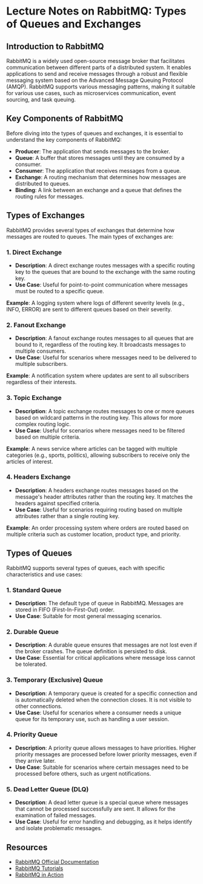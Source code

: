 # Lecture Notes on RabbitMQ: Types of Queues and Exchanges

## Introduction to RabbitMQ

RabbitMQ is a widely used open-source message broker that facilitates communication between different parts of a distributed system. It enables applications to send and receive messages through a robust and flexible messaging system based on the Advanced Message Queuing Protocol (AMQP). RabbitMQ supports various messaging patterns, making it suitable for various use cases, such as microservices communication, event sourcing, and task queuing.

## Key Components of RabbitMQ

Before diving into the types of queues and exchanges, it is essential to understand the key components of RabbitMQ:

- **Producer**: The application that sends messages to the broker.
- **Queue**: A buffer that stores messages until they are consumed by a consumer.
- **Consumer**: The application that receives messages from a queue.
- **Exchange**: A routing mechanism that determines how messages are distributed to queues.
- **Binding**: A link between an exchange and a queue that defines the routing rules for messages.

## Types of Exchanges

RabbitMQ provides several types of exchanges that determine how messages are routed to queues. The main types of exchanges are:

### 1. Direct Exchange

- **Description**: A direct exchange routes messages with a specific routing key to the queues that are bound to the exchange with the same routing key.
- **Use Case**: Useful for point-to-point communication where messages must be routed to a specific queue.

**Example**: A logging system where logs of different severity levels (e.g., INFO, ERROR) are sent to different queues based on their severity.

### 2. Fanout Exchange

- **Description**: A fanout exchange routes messages to all queues that are bound to it, regardless of the routing key. It broadcasts messages to multiple consumers.
- **Use Case**: Useful for scenarios where messages need to be delivered to multiple subscribers.

**Example**: A notification system where updates are sent to all subscribers regardless of their interests.

### 3. Topic Exchange

- **Description**: A topic exchange routes messages to one or more queues based on wildcard patterns in the routing key. This allows for more complex routing logic.
- **Use Case**: Useful for scenarios where messages need to be filtered based on multiple criteria.

**Example**: A news service where articles can be tagged with multiple categories (e.g., sports, politics), allowing subscribers to receive only the articles of interest.

### 4. Headers Exchange

- **Description**: A headers exchange routes messages based on the message's header attributes rather than the routing key. It matches the headers against specified criteria.
- **Use Case**: Useful for scenarios requiring routing based on multiple attributes rather than a single routing key.

**Example**: An order processing system where orders are routed based on multiple criteria such as customer location, product type, and priority.

## Types of Queues

RabbitMQ supports several types of queues, each with specific characteristics and use cases:

### 1. Standard Queue

- **Description**: The default type of queue in RabbitMQ. Messages are stored in FIFO (First-In-First-Out) order.
- **Use Case**: Suitable for most general messaging scenarios.

### 2. Durable Queue

- **Description**: A durable queue ensures that messages are not lost even if the broker crashes. The queue definition is persisted to disk.
- **Use Case**: Essential for critical applications where message loss cannot be tolerated.

### 3. Temporary (Exclusive) Queue

- **Description**: A temporary queue is created for a specific connection and is automatically deleted when the connection closes. It is not visible to other connections.
- **Use Case**: Useful for scenarios where a consumer needs a unique queue for its temporary use, such as handling a user session.

### 4. Priority Queue

- **Description**: A priority queue allows messages to have priorities. Higher priority messages are processed before lower priority messages, even if they arrive later.
- **Use Case**: Suitable for scenarios where certain messages need to be processed before others, such as urgent notifications.

### 5. Dead Letter Queue (DLQ)

- **Description**: A dead letter queue is a special queue where messages that cannot be processed successfully are sent. It allows for the examination of failed messages.
- **Use Case**: Useful for error handling and debugging, as it helps identify and isolate problematic messages.

## Resources

- [RabbitMQ Official Documentation](https://www.rabbitmq.com/documentation.html)
- [RabbitMQ Tutorials](https://www.rabbitmq.com/getstarted.html)
- [RabbitMQ in Action](https://www.manning.com/books/rabbitmq-in-action)
